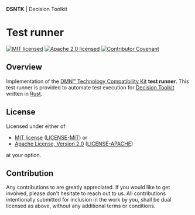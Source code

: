**DSNTK** | Decision Toolkit

# Test runner

[![MIT licensed][mit-badge]][mit-url]
[![Apache 2.0 licensed][apache-badge]][apache-url]
[![Contributor Covenant][coc-badge]][coc-url]

[mit-badge]: https://img.shields.io/badge/License-MIT-blue.svg
[mit-url]: https://github.com/dsntk/dsntk-test-runner/blob/main/LICENSE-MIT
[apache-badge]: https://img.shields.io/badge/License-Apache%202.0-blue.svg
[apache-url]: https://github.com/dsntk/dsntk-test-runner/blob/main/LICENSE-APACHE
[coc-badge]: https://img.shields.io/badge/Contributor%20Covenant-2.1-4baaaa.svg
[coc-url]: https://github.com/dsntk/dsntk-test-runner/blob/main/CODE_OF_CONDUCT.md

## Overview

Implementation of the [DMN™ Technology Compatibility Kit](https://dmn-tck.github.io/tck) **test runner**.
This test runner is provided to automate test execution for [Decision Toolkit](https://github.com/dsntk/dsntk-rs)
written in [Rust](https://www.rust-lang.org).

## License

Licensed under either of

- [MIT license](https://opensource.org/licenses/MIT) ([LICENSE-MIT][mit-url]) or
- [Apache License, Version 2.0](https://www.apache.org/licenses/LICENSE-2.0) ([LICENSE-APACHE][apache-url])

at your option.

## Contribution

Any contributions to are greatly appreciated.
If you would like to get involved, please don't hesitate to reach out to us.
All contributions intentionally submitted for inclusion in the work by you,
shall be dual licensed as above, without any additional terms or conditions.
